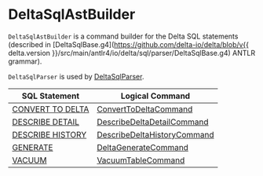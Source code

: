 # DeltaSqlAstBuilder

`DeltaSqlAstBuilder` is a command builder for the Delta SQL statements (described in [DeltaSqlBase.g4](https://github.com/delta-io/delta/blob/v{{ delta.version }}/src/main/antlr4/io/delta/sql/parser/DeltaSqlBase.g4) ANTLR grammar).

`DeltaSqlParser` is used by [DeltaSqlParser](DeltaSqlParser.md#builder).

SQL Statement | Logical Command
-------------|----------
 [CONVERT TO DELTA](index.md#CONVERT-TO-DELTA) | [ConvertToDeltaCommand](../commands/ConvertToDeltaCommand.md)
 [DESCRIBE DETAIL](index.md#DESCRIBE-DETAIL) | [DescribeDeltaDetailCommand](../commands/DescribeDeltaDetailCommand.md)
 [DESCRIBE HISTORY](index.md#DESCRIBE-HISTORY) | [DescribeDeltaHistoryCommand](../commands/DescribeDeltaHistoryCommand.md)
 [GENERATE](index.md#GENERATE) | [DeltaGenerateCommand](../commands/DeltaGenerateCommand.md)
 [VACUUM](index.md#VACUUM) | [VacuumTableCommand](../commands/VacuumTableCommand.md)
